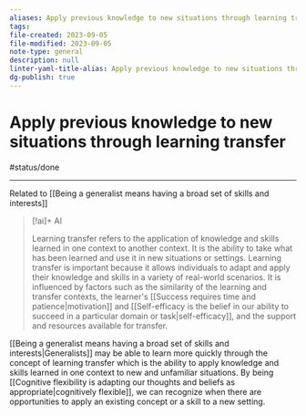 ```yaml
---
aliases: Apply previous knowledge to new situations through learning transfer,Learning transfer refers to the application of knowledge and skills learned in one context to another context.,Apply an existing concept or a skill to a new setting through learning transfer.
tags: 
file-created: 2023-09-05
file-modified: 2023-09-05
note-type: general
description: null
linter-yaml-title-alias: Apply previous knowledge to new situations through learning transfer
dg-publish: true
---
```


# Apply previous knowledge to new situations through learning transfer

#status/done

---

Related to [[Being a generalist means having a broad set of skills and interests]]

> [!ai]+ AI
>
> Learning transfer refers to the application of knowledge and skills learned in one context to another context. It is the ability to take what has been learned and use it in new situations or settings. Learning transfer is important because it allows individuals to adapt and apply their knowledge and skills in a variety of real-world scenarios. It is influenced by factors such as the similarity of the learning and transfer contexts, the learner's [[Success requires time and patience|motivation]] and [[Self-efficacy is the belief in our ability to succeed in a particular domain or task|self-efficacy]], and the support and resources available for transfer.

[[Being a generalist means having a broad set of skills and interests|Generalists]] may be able to learn more quickly through the concept of learning transfer which is the ability to apply knowledge and skills learned in one context to new and unfamiliar situations. By being [[Cognitive flexibility is adapting our thoughts and beliefs as appropriate|cognitively flexible]], we can recognize when there are opportunities to apply an existing concept or a skill to a new setting.
